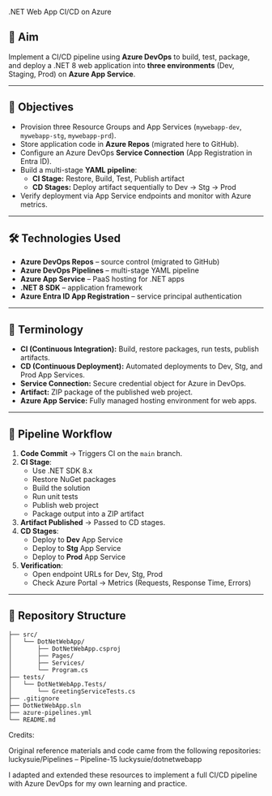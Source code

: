 .NET Web App CI/CD on Azure

## 📌 Aim
Implement a CI/CD pipeline using **Azure DevOps** to build, test, package, and deploy a .NET 8 web application into **three environments** (Dev, Staging, Prod) on **Azure App Service**.

---

## 🎯 Objectives
- Provision three Resource Groups and App Services (`mywebapp-dev`, `mywebapp-stg`, `mywebapp-prd`).
- Store application code in **Azure Repos** (migrated here to GitHub).
- Configure an Azure DevOps **Service Connection** (App Registration in Entra ID).
- Build a multi-stage **YAML pipeline**:
  - **CI Stage:** Restore, Build, Test, Publish artifact
  - **CD Stages:** Deploy artifact sequentially to Dev → Stg → Prod
- Verify deployment via App Service endpoints and monitor with Azure metrics.

---

## 🛠 Technologies Used
- **Azure DevOps Repos** – source control (migrated to GitHub)  
- **Azure DevOps Pipelines** – multi-stage YAML pipeline  
- **Azure App Service** – PaaS hosting for .NET apps  
- **.NET 8 SDK** – application framework  
- **Azure Entra ID App Registration** – service principal authentication  

---

## 📖 Terminology
- **CI (Continuous Integration):** Build, restore packages, run tests, publish artifacts.  
- **CD (Continuous Deployment):** Automated deployments to Dev, Stg, and Prod App Services.  
- **Service Connection:** Secure credential object for Azure in DevOps.  
- **Artifact:** ZIP package of the published web project.  
- **Azure App Service:** Fully managed hosting environment for web apps.  

---

## 🚀 Pipeline Workflow
1. **Code Commit** → Triggers CI on the `main` branch.  
2. **CI Stage**:
   - Use .NET SDK 8.x
   - Restore NuGet packages
   - Build the solution
   - Run unit tests
   - Publish web project
   - Package output into a ZIP artifact
3. **Artifact Published** → Passed to CD stages.  
4. **CD Stages**:
   - Deploy to **Dev** App Service
   - Deploy to **Stg** App Service
   - Deploy to **Prod** App Service
5. **Verification**:
   - Open endpoint URLs for Dev, Stg, Prod
   - Check Azure Portal → Metrics (Requests, Response Time, Errors)

---

## 📂 Repository Structure
```text
├── src/
│   └── DotNetWebApp/
│       ├── DotNetWebApp.csproj
│       ├── Pages/
│       ├── Services/
│       └── Program.cs
├── tests/
│   └── DotNetWebApp.Tests/
│       └── GreetingServiceTests.cs
├── .gitignore
├── DotNetWebApp.sln
├── azure-pipelines.yml
└── README.md
```
Credits:

Original reference materials and code came from the following repositories:
luckysuie/Pipelines – Pipeline-15
luckysuie/dotnetwebapp

I adapted and extended these resources to implement a full CI/CD pipeline with Azure DevOps for my own learning and practice.
